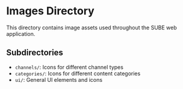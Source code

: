 # Images Directory

This directory contains image assets used throughout the SUBE web application.

## Subdirectories

- `channels/`: Icons for different channel types
- `categories/`: Icons for different content categories
- `ui/`: General UI elements and icons